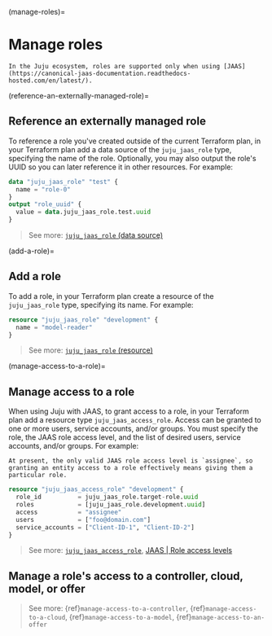 (manage-roles)=
# Manage roles

```{note}
In the Juju ecosystem, roles are supported only when using [JAAS](https://canonical-jaas-documentation.readthedocs-hosted.com/en/latest/).
```

(reference-an-externally-managed-role)=
## Reference an externally managed role

To reference a role you've created outside of the current Terraform plan, in your Terraform plan add a data source of the `juju_jaas_role` type, specifying the name of the role. Optionally, you may also output the role's UUID so you can later reference it in other resources. For example:

```terraform
data "juju_jaas_role" "test" {
  name = "role-0"
}
output "role_uuid" {
  value = data.juju_jaas_role.test.uuid
}
```

> See more: [`juju_jaas_role` (data source)](https://registry.terraform.io/providers/juju/juju/latest/docs/data-sources/jaas_role)

(add-a-role)=
## Add a role

To add a role, in your Terraform plan create a resource of the `juju_jaas_role` type, specifying its name. For example:

```terraform
resource "juju_jaas_role" "development" {
  name = "model-reader"
}
```

> See more: [`juju_jaas_role` (resource)](https://registry.terraform.io/providers/juju/juju/latest/docs/resources/jaas_role)

(manage-access-to-a-role)=
## Manage access to a role

When using Juju with JAAS, to grant access to a role, in your Terraform plan add a resource type `juju_jaas_access_role`. Access can be granted to one or more users, service accounts, and/or groups. You must specify the role, the JAAS role access level, and the list of desired users, service accounts, and/or groups. For example:


```{note}
At present, the only valid JAAS role access level is `assignee`, so granting an entity access to a role effectively means giving them a particular role.
```


```terraform
resource "juju_jaas_access_role" "development" {
  role_id          = juju_jaas_role.target-role.uuid
  roles            = [juju_jaas_role.development.uuid]
  access           = "assignee"
  users            = ["foo@domain.com"]
  service_accounts = ["Client-ID-1", "Client-ID-2"]
}
```

> See more: [`juju_jaas_access_role`](https://registry.terraform.io/providers/juju/juju/latest/docs/resources/jaas_access_role), [JAAS | Role access levels](https://canonical-jaas-documentation.readthedocs-hosted.com/en/latest/reference/role/#list-of-role-relations)

## Manage a role's access to a controller, cloud, model, or offer

> See more: {ref}`manage-access-to-a-controller`, {ref}`manage-access-to-a-cloud`, {ref}`manage-access-to-a-model`, {ref}`manage-access-to-an-offer`